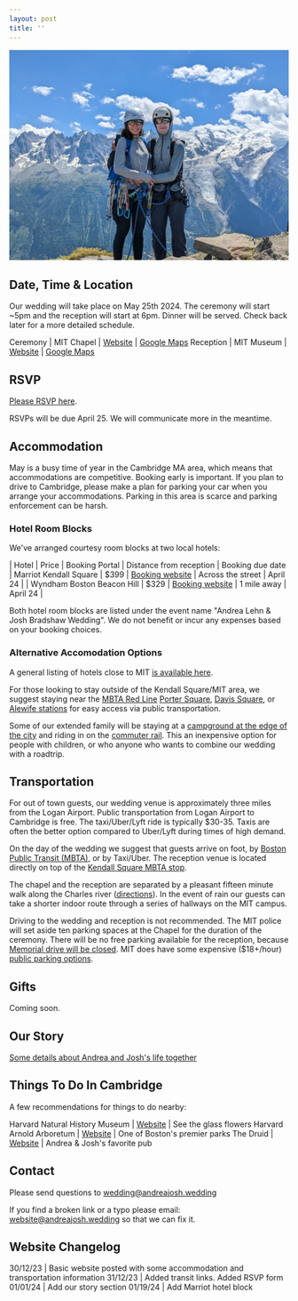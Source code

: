 ```yaml
---
layout: post
title: ''
---
```


![](img/main_picture.jpg)

## Date, Time & Location

Our wedding will take place on May 25th 2024. The ceremony will start ~5pm and the reception will start at 6pm. Dinner will be served. Check back later for a more detailed schedule.

Ceremony | MIT Chapel | [Website](https://studentlife.mit.edu/cac/event-services-spaces/event-spaces/mit-chapel) | [Google Maps](https://maps.app.goo.gl/xRdoz4kD7amgpMMJ8)
Reception | MIT Museum | [Website](https://mitmuseum.mit.edu/) | [Google Maps](https://maps.app.goo.gl/asSMSx7WSqyuaUDC9)

## RSVP 

[Please RSVP here](https://forms.gle/yNtpVW9MCpyCcn6j9).

RSVPs will be due April 25. We will communicate more in the meantime.

## Accommodation

May is a busy time of year in the Cambridge MA area, which means that accommodations are competitive. Booking early is important. If you plan to drive to Cambridge, please make a plan for parking your car when you arrange your accommodations. Parking in this area is scarce and parking enforcement can be harsh.

### Hotel Room Blocks

We've arranged courtesy room blocks at two local hotels:

| Hotel | Price | Booking Portal | Distance from reception | Booking due date
| Marriot Kendall Square | $399 | [Booking website](https://www.marriott.com/events/start.mi?id=1705508530715&key=GRP) | Across the street | April 24 |
| Wyndham Boston Beacon Hill | $329 | [Booking website](https://www.wyndhamhotels.com/wyndham/boston-massachusetts/wyndham-boston-beacon-hill/rooms-rates?brand_id=HR&checkInDate=5/24/2024&checkOutDate=5/26/2024&useWRPoints=false&children=0&groupCode=0524ANDJOS&adults=1&rooms=1&loc=ChIJGzE9DS1l44kRoOhiASS_fHg&sessionId=1706298730) | 1 mile away | April 24 |

Both hotel room blocks are listed under the event name "Andrea Lehn & Josh Bradshaw Wedding". We do not benefit or incur any expenses based on your booking choices. 

### Alternative Accomodation Options

A general listing of hotels close to MIT [is available here](https://commencement.mit.edu/guests/visiting-cambridge/accommodations).

For those looking to stay outside of the Kendall Square/MIT area, we suggest staying near the [MBTA Red Line](https://cdn.mbta.com/sites/default/files/2022-12/2022-12-12-subway-map-v37f.pdf) [Porter Square](https://maps.app.goo.gl/4Fj5gcrcY5QdFHnz6), [Davis Square](https://maps.app.goo.gl/qLPQCDX8tfgtqZtZ9), or [Alewife stations](https://maps.app.goo.gl/H2DGYJ8CWRxAiugPA) for easy access via public transportation.

Some of our extended family will be staying at a [campground at the edge of the city](https://spaciousskiescampgrounds.com/minute-man/) and riding in on the [commuter rail]( https://www.mbta.com/schedules/commuter-rail). This an inexpensive option for people with children, or who anyone who wants to combine our wedding with a roadtrip.

## Transportation

For out of town guests, our wedding venue is approximately three miles from the Logan Airport. Public transportation from Logan Airport to Cambridge is free. The taxi/Uber/Lyft ride is typically $30-35. Taxis are often the better option compared to Uber/Lyft during times of high demand.

On the day of the wedding we suggest that guests arrive on foot, by [Boston Public Transit (MBTA)](https://cdn.mbta.com/sites/default/files/2022-12/2022-12-12-subway-map-v37f.pdf), or by Taxi/Uber. The reception venue is located directly on top of the [Kendall Square MBTA stop](https://www.mbta.com/stops/place-knncl).

The chapel and the reception are separated by a pleasant fifteen minute walk along the Charles river ([directions](https://www.google.com/maps/dir/MIT+Chapel,+48+Massachusetts+Ave,+Cambridge,+MA+02139,+United+States/MIT+Museum,+Gambrill+Center,+314+Main+St,+Cambridge,+MA+02142,+United+States/@42.3611752,-71.11131,14z/data=!4m14!4m13!1m5!1m1!1s0x89e37a0081ab0b7d:0xfd6b535be007b424!2m2!1d-71.0941349!2d42.3583155!1m5!1m1!1s0x89e37754d18b40ef:0xcba82b413cc2736d!2m2!1d-71.0863641!2d42.362114!3e2?entry=ttu)). In the event of rain our guests can take a shorter indoor route through a series of hallways on the MIT campus.

Driving to the wedding and reception is not recommended. The MIT police will set aside ten parking spaces at the Chapel for the duration of the ceremony. There will be no free parking available for the reception, because [Memorial drive will be closed](https://www.cambridgema.gov/streetsandtransportation/memorialdrive). MIT does have some expensive ($18+/hour) [public parking options](https://web.mit.edu/facilities/transportation/parking/visitors/public_parking.html).

## Gifts

Coming soon. 

## Our Story

[Some details about Andrea and Josh's life together](about)

## Things To Do In Cambridge

A few recommendations for things to do nearby:

Harvard Natural History Museum | [Website](https://hmnh.harvard.edu/) | See the glass flowers
Harvard Arnold Arboretum       | [Website](https://arboretum.harvard.edu/)       | One of Boston's premier parks
The Druid                      | [Website](https://www.druidpub.com/)            | Andrea & Josh's favorite pub

## Contact

Please send questions to wedding@andreajosh.wedding

If you find a broken link or a typo please email: website@andreajosh.wedding so that we can fix it.

## Website Changelog

30/12/23 | Basic website posted with some accommodation and transportation information
31/12/23 | Added transit links. Added RSVP form
01/01/24 | Add our story section
01/19/24 | Add Marriot hotel block
